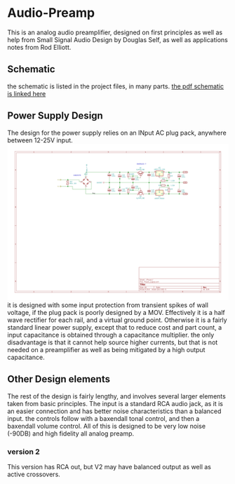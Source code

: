 # Audio-Preamp
This is an analog audio preamplifier, designed on first principles as well as help from Small Signal Audio Design by Douglas Self, as well as applications notes from Rod Elliott. 

## Schematic
the schematic is listed in the project files, in many parts. [the pdf schematic is linked here](Audio_Preamp.pdf)

## Power Supply Design
The design for the power supply relies on an INput AC plug pack, anywhere between 12-25V input.
![power supply_schematic](Power_supply-Power.svg)
it is designed with some input protection from transient spikes of wall voltage, if the plug pack is poorly designed by a MOV. Effectively it is a half wave rectifier for each rail, and a virtual ground point.  Otherwise it is a fairly standard linear power supply, except that to reduce cost and part count, a input capacitance is obtained through a capacitance multiplier. the only disadvantage is that it cannot help source higher currents, but that is not needed on a preamplifier as well as being mitigated by a high output capacitance. 

## Other Design elements

The rest of the design is fairly lengthy, and involves several larger elements taken from basic principles. The input is a standard RCA audio jack, as it is an easier connection and has better noise characteristics than a balanced input. the controls follow with a baxendall tonal control, and then a baxendall volume control. All of this is designed to be very low noise (-90DB) and high fidelity all analog preamp. 

### version 2
This version has RCA out, but V2 may have balanced output as well as active crossovers. 
